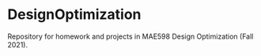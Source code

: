 # DesignOptimization
Repository for homework and projects in MAE598 Design Optimization (Fall 2021).
